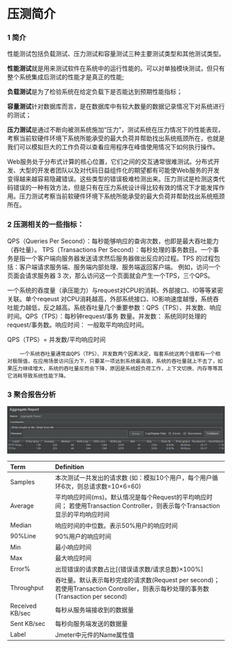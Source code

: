 # 压测简介

### 1 简介

性能测试包括负载测试、压力测试和容量测试三种主要测试类型和其他测试类型。

**性能测试**就是用来测试软件在系统中的运行性能的。可以对单独模块测试，但只有整个系统集成后测试的性能才是真正的性能;

**负载测试**是为了检验系统在给定负载下是否能达到预期性能指标；

**容量测试**针对数据库而言，是在数据库中有较大数量的数据记录情况下对系统进行的测试；

**压力测试**是通过不断向被测系统施加“压力”，测试系统在压力情况下的性能表现，考察当前软硬件环境下系统所能承受的最大负荷并帮助找出系统瓶颈所在，也就是我们可以模拟巨大的工作负荷以查看应用程序在峰值使用情况下如何执行操作。

Web服务处于分布式计算的核心位置，它们之间的交互通常很难测试。分布式开发、大型的开发者团队以及对代码日益组件化的期望都有可能使Web服务的开发变得越来越容易隐藏错误。这些类型的错误极难检测出来。压力测试是检测这类代码错误的一种有效方法，但是只有在压力系统设计得比较有效的情况下才能发挥作用。压力测试考察当前软硬件环境下系统所能承受的最大负荷并帮助找出系统瓶颈所在。

### 2 压测相关的一些指标：

QPS（Queries Per Second）：每秒能够响应的查询次数，也即是最大吞吐能力（吞吐量）。 TPS（Transactions Per Second）：每秒处理的事务数目。一个事务是指一个客户端向服务器发送请求然后服务器做出反应的过程。TPS 的过程包括：客户端请求服务端、服务端内部处理、服务端返回客户端。 例如，访问一个页面会请求服务器 3 次，那么访问这一个页面就会产生一个TPS，三个QPS。 

  一个系统的吞度量（承压能力）与request对CPU的消耗、外部接口、IO等等紧密关联。单个reqeust 对CPU消耗越高，外部系统接口、IO影响速度越慢，系统吞吐能力越低，反之越高。系统吞吐量几个重要参数：QPS（TPS）、并发数、响应时间。QPS（TPS）：每秒钟request/事务 数量。并发数： 系统同时处理的request/事务数。响应时间：  一般取平均响应时间。

QPS（TPS）= 并发数/平均响应时间

        一个系统吞吐量通常由QPS（TPS）、并发数两个因素决定，每套系统这两个值都有一个相对极限值，在应用场景访问压力下，只要某一项达到系统最高值，系统的吞吐量就上不去了，如果压力继续增大，系统的吞吐量反而会下降，原因是系统超负荷工作，上下文切换、内存等等其它消耗导致系统性能下降。

### **3 聚合报告分析**

![](../.gitbook/assets/image%20%2859%29.png)

| Term | Definition |
| :--- | :--- |
| Samples | 本次测试一共发出的请求数 \(如：模拟10个用户，每个用户循环6次，则总请求数=10×6=60\) |
| Average | 平均响应时间\(ms\)。默认情况是每个Request的平均响应时间； 若使用Transaction Controller，则表示每个Transaction显示的平均响应时间 |
| Median | 响应时间的中位数。表示50%用户的响应时间 |
| 90%Line | 90%用户的响应时间 |
| Min | 最小响应时间 |
| Max | 最大响应时间 |
| Error% | 出现错误的请求数占比\[\(错误请求数/请求总数\)×100%\] |
| Throughput | 吞吐量。默认表示每秒完成的请求数\(Request per second\)； 若使用Transaction Controller，则表示每秒处理的事务数\(Transaction per second\) |
| Received KB/sec | 每秒从服务端接收到的数据量 |
| Sent KB/sec | 每秒向服务端发送的数据量 |
| Label | Jmeter中元件的Name属性值 |

